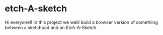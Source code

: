 # etch-A-sketch

Hi everyone!! In this project we weill build a browser version of something between a sketchpad and an Etch-A-Sketch.
